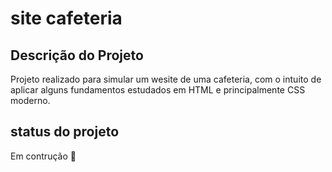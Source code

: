 # site cafeteria
## Descrição do Projeto
Projeto realizado para simular um wesite de uma cafeteria, com o intuito de aplicar alguns fundamentos estudados em HTML e principalmente CSS moderno.
## status do projeto 
Em contrução :construction:
